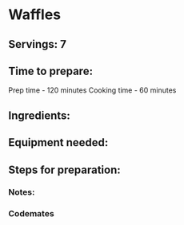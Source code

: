 # Waffles

## Servings: 7

## Time to prepare: 
Prep time - 120 minutes
Cooking time - 60 minutes

## Ingredients:


## Equipment needed:


## Steps for preparation:



### Notes:



### Codemates #
